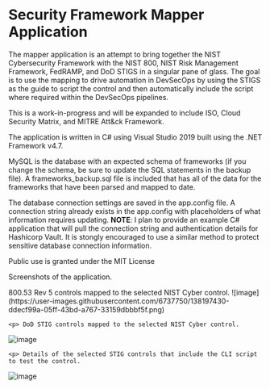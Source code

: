 # Security Framework Mapper Application

<div><p>The mapper application is an attempt to bring together the NIST Cybersecurity Framework with the NIST 800, NIST Risk Management Framework, FedRAMP, and DoD STIGS in a singular pane of glass. The goal is to use the mapping to drive automation in DevSecOps by using the STIGS as the guide to script the control and then automatically include the script where required within the DevSecOps pipelines.</p></div>

<p>This is a work-in-progress and will be expanded to include ISO, Cloud Security Matrix, and MITRE Att&ck Framework.</p>

<div>
<p>The application is written in C# using Visual Studio 2019 built using the .NET Framework v4.7.</p>
<p>MySQL is the database with an expected schema of frameworks (if you change the schema, be sure to update the SQL statements in the backup file). A frameworks_backup.sql file is included that has all of the data for the frameworks that have been parsed and mapped to date.</p>
</div>

<div>
  <p>The database connection settings are saved in the app.config file. A connection string already exists in the app.config with placeholders of what information requires updating. <b>NOTE</b>: I plan to provide an example C# application that will pull the connection string and authentication details for Hashicorp Vault. It is stongly encouraged to use a similar method to protect sensitive database connection information.</p>
</div>

<div><p>Public use is granted under the MIT License</p></div>

<div><p>Screenshots of the application.</p>
  <p> 800.53 Rev 5 controls mapped to the selected NIST Cyber control.
![image](https://user-images.githubusercontent.com/6737750/138197430-ddecf99a-05ff-43bd-a767-33159dbbbf5f.png)</p>

    <p> DoD STIG controls mapped to the selected NIST Cyber control.
![image](https://user-images.githubusercontent.com/6737750/138197064-38301c7b-7b7e-4280-82e5-fff8ab22fe05.png)</p>

    <p> Details of the selected STIG controls that include the CLI script to test the control.
![image](https://user-images.githubusercontent.com/6737750/138197362-1749a3d0-3692-4321-8d45-71a192d56e1a.png)</p>


